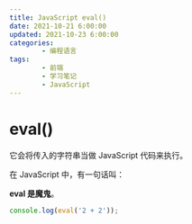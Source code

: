 ```yaml
---
title: JavaScript eval()
date: 2021-10-21 6:00:00
updated: 2021-10-23 6:00:00
categories:
        - 编程语言
tags:
        - 前端
        - 学习笔记
        - JavaScript
---
```


# eval()

它会将传入的字符串当做 JavaScript 代码来执行。

在 JavaScript 中，有一句话叫：

**eval 是魔鬼**。

```js
console.log(eval('2 + 2'));
```
